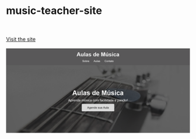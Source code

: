 # music-teacher-site
<br><br>
[Visit the site](https://xation222.github.io/music-teacher-site)
<br><br>
![Imagem do site](imagens/readme.png)
